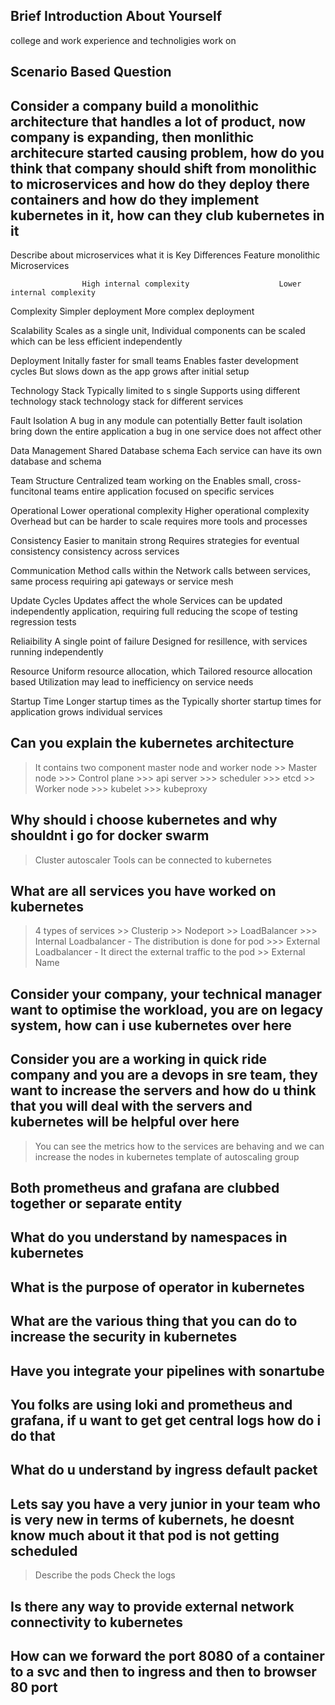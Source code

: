 ## Brief Introduction About Yourself

college and work experience and technoligies work on

## Scenario Based Question

## Consider a company build a monolithic architecture that handles a lot of product, now company is expanding, then monlithic architecure started causing problem, how do you think that company should shift from monolithic to microservices and how do they deploy there containers and how do they implement kubernetes in it, how can they club kubernetes in it

Describe about microservices what it is
Key Differences
Feature                monolithic                                   Microservices

                    High internal complexity                    Lower internal complexity
Complexity          Simpler deployment                          More complex deployment


Scalability         Scales as a single unit,                    Individual components can be scaled
                    which can be less efficient                 independently


Deployment          Initally faster for small teams             Enables faster development cycles
                    But slows down as the app grows             after initial setup


Technology Stack    Typically limited to s single               Supports using different technology stack
                    technology stack                            for different services


Fault Isolation     A bug in any module can potentially         Better fault isolation
                    bring down the entire application           a bug in one service does not affect other


Data Management     Shared Database schema                      Each service can have its own database
                                                                and schema


Team Structure      Centralized team working on the             Enables small, cross-funcitonal teams
                    entire application                          focused on specific services


Operational         Lower operational complexity                Higher operational complexity
Overhead            but can be harder to scale                  requires more tools and processes


Consistency         Easier to manitain strong                   Requires strategies for eventual
                    consistency                                 consistency across services


Communication       Method calls within the                     Network calls between services,
                    same process                                requiring api gateways or
                                                                service mesh


Update Cycles       Updates affect the whole                    Services can be updated independently
                    application, requiring full                 reducing the scope of testing
                    regression tests


Reliaibility        A single point of failure                   Designed for resillence, with services
                                                                running independently


Resource            Uniform resource allocation, which          Tailored resource allocation based 
Utilization         may lead to inefficiency                    on service needs


Startup Time        Longer startup times as the                 Typically shorter startup times for
                    application grows                           individual services


## Can you explain the kubernetes architecture

 > It contains two component master node and worker node
    >> Master node
        >>> Control plane
        >>> api server
        >>> scheduler
        >>> etcd
    >> Worker node
        >>> kubelet
        >>> kubeproxy

## Why should i choose kubernetes and why shouldnt i go for docker swarm

 > Cluster autoscaler
 > Tools can be connected to kubernetes

## What are all services you have worked on kubernetes

 > 4 types of services
    >> Clusterip
    >> Nodeport
    >> LoadBalancer
        >>> Internal Loadbalancer - The distribution is done for pod
        >>> External Loadbalancer - It direct the external traffic to the pod
    >> External Name

## Consider your company, your technical manager want to optimise the workload, you are on legacy system, how can i use kubernetes over here

 > 

## Consider you are a working in quick ride company and you are a devops in sre team, they want to increase the servers and how do u think that you will deal with the servers and kubernetes will be helpful over here

 > You can see the metrics how to the services are behaving and we can increase the nodes in kubernetes template of autoscaling group

## Both prometheus and grafana are clubbed together or separate entity


## What do you understand by namespaces in kubernetes

 > 

## What is the purpose of operator in kubernetes

 > 

## What are the various thing that you can do to increase the security in kubernetes

 > 

## Have you integrate your pipelines with sonartube

 > 

## You folks are using loki and prometheus and grafana, if u want to get get central logs how do i do that

 > 

## What do u understand by ingress default packet

 > 

## Lets say you have a very junior in your team who is very new in terms of kubernets, he doesnt know much about it that pod is not getting scheduled

 > Describe the pods 
 > Check the logs

## Is there any way to provide external network connectivity to kubernetes

 > 

## How can we forward the port 8080 of a container to a svc and then to ingress and then to browser 80 port